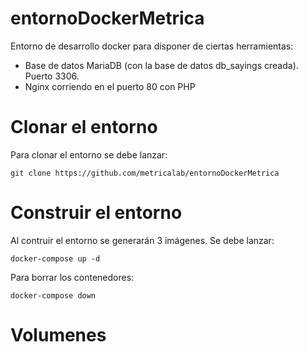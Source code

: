 # entornoDockerMetrica
Entorno de desarrollo docker para disponer de ciertas herramientas:

- Base de datos MariaDB (con la base de datos db_sayings creada). Puerto 3306.
- Nginx corriendo en el puerto 80 con PHP


# Clonar el entorno

Para clonar el entorno se debe lanzar: 

```
git clone https://github.com/metricalab/entornoDockerMetrica
```

# Construir el entorno

Al contruir el entorno se generarán 3 imágenes. Se debe lanzar:

```
docker-compose up -d
```

Para borrar los contenedores:

```
docker-compose down
```

# Volumenes
